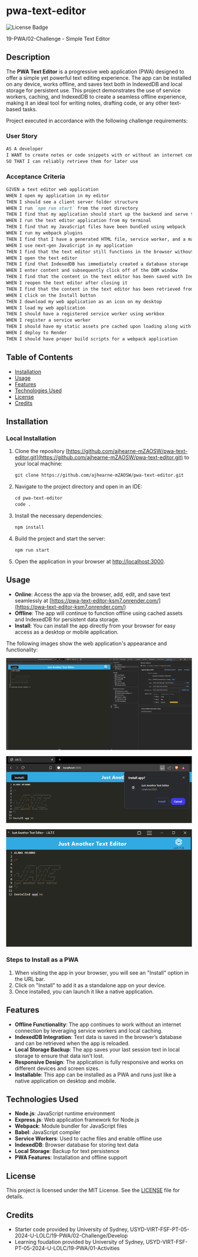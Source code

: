 # pwa-text-editor

![License Badge](https://img.shields.io/badge/license-MIT-green)

19-PWA/02-Challenge - Simple Text Editor

## Description

The **PWA Text Editor** is a progressive web application (PWA) designed to offer a simple yet powerful text editing experience. The app can be installed on any device, works offline, and saves text both in IndexedDB and local storage for persistent use. This project demonstrates the use of service workers, caching, and IndexedDB to create a seamless offline experience, making it an ideal tool for writing notes, drafting code, or any other text-based tasks.

Project executed in accordance with the following challenge requirements:

### User Story

```md
AS A developer
I WANT to create notes or code snippets with or without an internet connection
SO THAT I can reliably retrieve them for later use
```

### Acceptance Criteria

```md
GIVEN a text editor web application
WHEN I open my application in my editor
THEN I should see a client server folder structure
WHEN I run `npm run start` from the root directory
THEN I find that my application should start up the backend and serve the client
WHEN I run the text editor application from my terminal
THEN I find that my JavaScript files have been bundled using webpack
WHEN I run my webpack plugins
THEN I find that I have a generated HTML file, service worker, and a manifest file
WHEN I use next-gen JavaScript in my application
THEN I find that the text editor still functions in the browser without errors
WHEN I open the text editor
THEN I find that IndexedDB has immediately created a database storage
WHEN I enter content and subsequently click off of the DOM window
THEN I find that the content in the text editor has been saved with IndexedDB
WHEN I reopen the text editor after closing it
THEN I find that the content in the text editor has been retrieved from our IndexedDB
WHEN I click on the Install button
THEN I download my web application as an icon on my desktop
WHEN I load my web application
THEN I should have a registered service worker using workbox
WHEN I register a service worker
THEN I should have my static assets pre cached upon loading along with subsequent pages and static assets
WHEN I deploy to Render
THEN I should have proper build scripts for a webpack application
```

## Table of Contents

- [Installation](#installation)
- [Usage](#usage)
- [Features](#features)
- [Technologies Used](#technologies-used)
- [License](#license)
- [Credits](#credits)

## Installation

### Local Installation

1. Clone the repository [https://github.com/ajhearne-mZAOSW/pwa-text-editor.git](https://github.com/ajhearne-mZAOSW/pwa-text-editor.git) to your local machine:

    ```md
    git clone https://github.com/ajhearne-mZAOSW/pwa-text-editor.git
    ```

2. Navigate to the project directory and open in an IDE:

    ```md
    cd pwa-text-editor
    code .
    ```

3. Install the necessary dependencies:

    ```md
    npm install
    ```

4. Build the project and start the server:

    ```md
    npm run start
    ```

5. Open the application in your browser at [http://localhost:3000](http://localhost:3000).

## Usage

- **Online**: Access the app via the browser, add, edit, and save text seamlessly at [https://pwa-text-editor-ksm7.onrender.com/](https://pwa-text-editor-ksm7.onrender.com/)
- **Offline**: The app will continue to function offline using cached assets and IndexedDB for persistent data storage.
- **Install**: You can install the app directly from your browser for easy access as a desktop or mobile application.

The following images show the web application's appearance and functionality:

![A web browser window features the J.A.T.E application and the generated service workers.](./assets/images/demo.png)

![A web browser window features the J.A.T.E application and the PWA install prompt.](./assets/images/install.png)

![An app windows features the installed and locally available J.A.T.E app](./assets/images/app.png)

### Steps to Install as a PWA

1. When visiting the app in your browser, you will see an "Install" option in the URL bar.
2. Click on "Install" to add it as a standalone app on your device.
3. Once installed, you can launch it like a native application.

## Features

- **Offline Functionality**: The app continues to work without an internet connection by leveraging service workers and local caching.
- **IndexedDB Integration**: Text data is saved in the browser’s database and can be retrieved when the app is reloaded.
- **Local Storage Backup**: The app saves your last session text in local storage to ensure that data isn't lost.
- **Responsive Design**: The application is fully responsive and works on different devices and screen sizes.
- **Installable**: This app can be installed as a PWA and runs just like a native application on desktop and mobile.

## Technologies Used

- **Node.js**: JavaScript runtime environment
- **Express.js**: Web application framework for Node.js
- **Webpack**: Module bundler for JavaScript files
- **Babel**: JavaScript compiler
- **Service Workers**: Used to cache files and enable offline use
- **IndexedDB**: Browser database for storing text data
- **Local Storage**: Backup for text persistence
- **PWA Features**: Installation and offline support

## License

This project is licensed under the MIT License. See the [LICENSE](./LICENSE) file for details.

## Credits

- Starter code provided by University of Sydney, USYD-VIRT-FSF-PT-05-2024-U-LOLC/19-PWA/02-Challenge/Develop
- Learning foudation provided by University of Sydney, USYD-VIRT-FSF-PT-05-2024-U-LOLC/19-PWA/01-Activities
